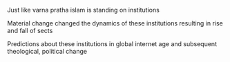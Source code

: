 Just like varna pratha islam is standing on institutions

Material change changed the dynamics of these institutions resulting in rise and fall of sects

Predictions about these institutions in global internet age and subsequent theological, political change